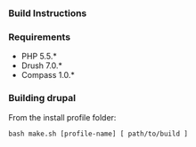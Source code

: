 ### Build Instructions

### Requirements

* PHP 5.5.*
* Drush 7.0.*
* Compass 1.0.*

### Building drupal

From the install profile folder:

`bash make.sh [profile-name] [ path/to/build ]`

